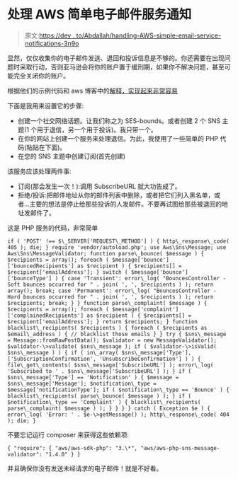 # 处理 AWS 简单电子邮件服务通知

> 原文:[https://dev . to/Abdallah/handling-AWS-simple-email-service-notifications-3n9o](https://dev.to/abdallah/handling-aws-simple-email-service-notifications-3n9o)

显然，仅仅收集你的电子邮件发送、退回和投诉信息是不够的。你还需要在出现问题时采取行动，否则亚马逊会将你的账户置于缓刑期，如果你不解决问题，甚至可能完全关闭你的账户。

根据他们的示例代码和 aws 博客中的[解释，实现起来非常容易](https://aws.amazon.com/blogs/messaging-and-targeting/handling-bounces-and-complaints/)

下面是我用来设置它的步骤:

*   创建一个社交网络话题。让我们称之为 SES-bounds。或者创建 2 个 SNS 主题(1 个用于退信，另一个用于投诉)。我只带一个。
*   在你的网站上创建一个服务来处理退信。为此，我使用了一些简单的 PHP 代码(粘贴在下面)。
*   在您的 SNS 主题中创建订阅(首先创建)

该服务应该处理两件事:

*   订阅(那会发生一次！):调用 SubscribeURL 就大功告成了。
*   拒绝/投诉:把邮件地址从你的邮件列表中删除，或者把它们列入黑名单，或者…主要的想法是停止给那些投诉的人发邮件。不要再试图给那些被退回的地址发邮件了。

这是 PHP 服务的代码，非常简单

```
if ( 'POST' !== $\_SERVER['REQUEST\_METHOD'] ) { http\_response\_code( 405 ); die; } require 'vendor/autoload.php'; use Aws\Sns\Message; use Aws\Sns\MessageValidator; function parse\_bounce( $message ) { $recipients = array(); foreach ( $message['bounce']['bouncedRecipients'] as $recipient ) { $recipients[] = $recipient['emailAddress']; } switch ( $message['bounce']['bounceType'] ) { case 'Transient': error\_log( "BouncesController - Soft bounces occurred for " . join( ', ', $recipients ) ); return array(); break; case 'Permanent': error\_log( "BouncesController - Hard bounces occurred for " . join( ', ', $recipients ) ); return $recipients; break; } } function parse\_complaint( $message ) { $recipients = array(); foreach ( $message['complaint']['complainedRecipients'] as $recipient ) { $recipients[] = $recipient['emailAddress']; } return $recipients; } function blacklist\_recipients( $recipients ) { foreach ( $recipients as $email\_address ) { // blacklist those emails } } try { $sns\_message = Message::fromRawPostData(); $validator = new MessageValidator(); $validator-\>validate( $sns\_message ); if ( $validator-\>isValid( $sns\_message ) ) { if ( in\_array( $sns\_message['Type'], ['SubscriptionConfirmation', 'UnsubscribeConfirmation'] ) ) { file\_get\_contents( $sns\_message['SubscribeURL'] ); error\_log( 'Subscribed to ' . $sns\_message['SubscribeURL'] ); } if ( $sns\_message['Type'] == 'Notification' ) { $message = $sns\_message['Message']; $notification\_type = $message['notificationType']; if ( $notification\_type == 'Bounce' ) { blacklist\_recipients( parse\_bounce( $message ) ); } if ( $notification\_type == 'Complaint' ) { blacklist\_recipients( parse\_complaint( $message ) ); } } } } catch ( Exception $e ) { error\_log( 'Error: ' . $e-\>getMessage() ); http\_response\_code( 404 ); die; } 
```

不要忘记运行 composer 来获得这些依赖项:

```
{ "require": { "aws/aws-sdk-php": "3.\*", "aws/aws-php-sns-message-validator": "1.4.0" } } 
```

并且确保你没有发送未经请求的电子邮件！就是不好看。